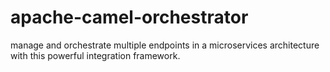 # apache-camel-orchestrator
manage and orchestrate multiple endpoints in a microservices architecture with this powerful integration framework.
